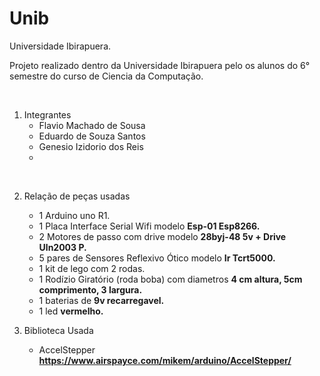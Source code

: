 # Unib
Universidade Ibirapuera.

Projeto realizado dentro da Universidade Ibirapuera pelo os alunos do 6° semestre do curso de Ciencia da Computação.

<br/>

1. 	Integrantes
	- Flavio Machado de Sousa
	- Eduardo de Souza Santos
	- Genesio Izidorio dos Reis
	- 

<br/>
	
2.	Relação de peças usadas
	- 1 Arduino uno R1.
	- 1 Placa Interface Serial Wifi modelo **Esp-01 Esp8266.**
	- 2 Motores de passo com drive modelo **28byj-48 5v + Drive Uln2003 P.**
	- 5 pares de Sensores Reflexivo Ótico modelo **Ir Tcrt5000.**
	- 1 kit de lego com 2 rodas.
	- 1 Rodízio Giratório (roda boba) com diametros **4 cm altura, 5cm comprimento, 3 largura.**
	- 1 baterias de **9v recarregavel.**
	- 1 led **vermelho.**
	
3. Biblioteca Usada
   - AccelStepper **https://www.airspayce.com/mikem/arduino/AccelStepper/**